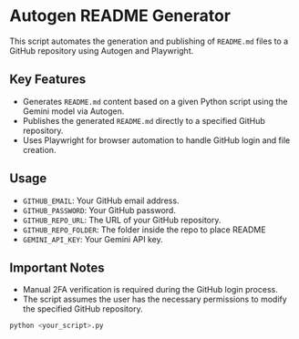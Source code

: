 
# Autogen README Generator
This script automates the generation and publishing of `README.md` files to a GitHub repository using Autogen and Playwright.
## Key Features
- Generates `README.md` content based on a given Python script using the Gemini model via Autogen.
- Publishes the generated `README.md` directly to a specified GitHub repository.
- Uses Playwright for browser automation to handle GitHub login and file creation.
## Usage
-   `GITHUB_EMAIL`: Your GitHub email address.
-   `GITHUB_PASSWORD`: Your GitHub password.
-   `GITHUB_REPO_URL`: The URL of your GitHub repository.
-   `GITHUB_REPO_FOLDER`: The folder inside the repo to place README
-   `GEMINI_API_KEY`: Your Gemini API key.
## Important Notes
- Manual 2FA verification is required during the GitHub login process.
- The script assumes the user has the necessary permissions to modify the specified GitHub repository.
```bash
python <your_script>.py

